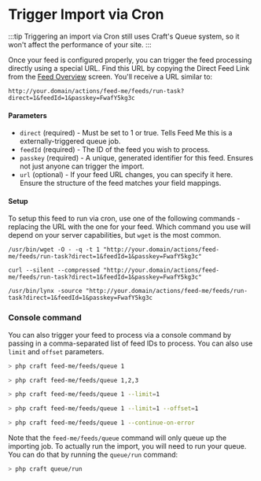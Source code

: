 # Trigger Import via Cron

:::tip
Triggering an import via Cron still uses Craft's Queue system, so it won't affect the performance of your site.
:::

Once your feed is configured properly, you can trigger the feed processing directly using a special URL. Find this URL by copying the Direct Feed Link from the [Feed Overview](feed-overview.md) screen. You'll receive a URL similar to:

```
http://your.domain/actions/feed-me/feeds/run-task?direct=1&feedId=1&passkey=FwafY5kg3c
```

#### Parameters

- `direct` (required) - Must be set to 1 or true. Tells Feed Me this is a externally-triggered queue job.
- `feedId` (required) - The ID of the feed you wish to process.
- `passkey` (required) - A unique, generated identifier for this feed. Ensures not just anyone can trigger the import.
- `url` (optional) - If your feed URL changes, you can specify it here. Ensure the structure of the feed matches your field mappings.

#### Setup

To setup this feed to run via cron, use one of the following commands - replacing the URL with the one for your feed. Which command you use will depend on your server capabilities, but `wget` is the most common.

```
/usr/bin/wget -O - -q -t 1 "http://your.domain/actions/feed-me/feeds/run-task?direct=1&feedId=1&passkey=FwafY5kg3c"

curl --silent --compressed "http://your.domain/actions/feed-me/feeds/run-task?direct=1&feedId=1&passkey=FwafY5kg3c"

/usr/bin/lynx -source "http://your.domain/actions/feed-me/feeds/run-task?direct=1&feedId=1&passkey=FwafY5kg3c
```

### Console command

You can also trigger your feed to process via a console command by passing in a comma-separated list of feed IDs to process. You can also use `limit` and `offset` parameters.

```bash
> php craft feed-me/feeds/queue 1

> php craft feed-me/feeds/queue 1,2,3

> php craft feed-me/feeds/queue 1 --limit=1

> php craft feed-me/feeds/queue 1 --limit=1 --offset=1

> php craft feed-me/feeds/queue 1 --continue-on-error
```

Note that the `feed-me/feeds/queue` command will only queue up the importing job. To actually run the import, you will need to run your queue. You can do that by running the `queue/run` command:

```bash
> php craft queue/run
```
